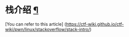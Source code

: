 # 栈介绍 [¶](https://ctf-wiki.github.io/ctf-wiki/pwn/linux/stackoverflow/stack-intro/)



[You can refer to this article] (https://ctf-wiki.github.io/ctf-wiki/pwn/linux/stackoverflow/stack-intro/)

